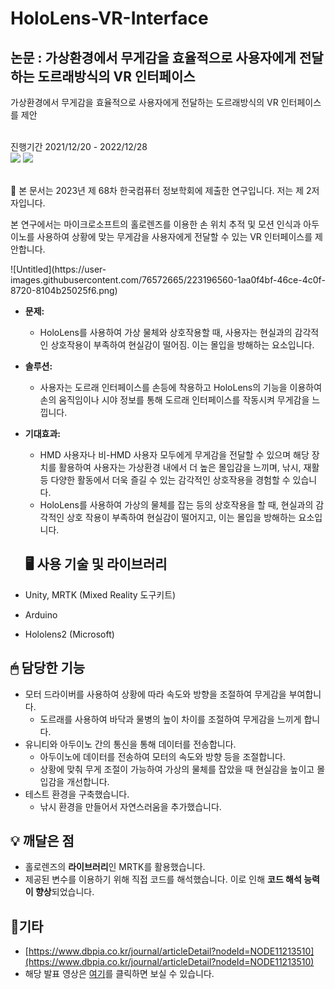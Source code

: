 # HoloLens-VR-Interface

## 논문 : 가상환경에서 무게감을 효율적으로 사용자에게 전달하는 도르래방식의 VR 인터페이스
가상환경에서 무게감을 효율적으로 사용자에게 전달하는 도르래방식의 VR 인터페이스를 제안

<br>진행기간 2021/12/20 - 2022/12/28
<br><img src="https://img.shields.io/badge/Unity-FFFFFF?style=for-the-badge&logo=Unity&logoColor=black">
<img src="https://img.shields.io/badge/Arduino-00979D?style=for-the-badge&logo=Arduino&logoColor=white">

<br>
<aside>
📢 본 문서는 2023년 제 68차 한국컴퓨터 정보학회에 제출한 연구입니다. 저는 제 2저자입니다.

본 연구에서는 마이크로소프트의 홀로렌즈를 이용한 손 위치 추적 및 모션 인식과 아두이노를 사용하여 상황에 맞는 무게감을 사용자에게 전달할 수 있는 VR 인터페이스를 제안합니다.

</aside>
![Untitled](https://user-images.githubusercontent.com/76572665/223196560-1aa0f4bf-46ce-4c0f-8720-8104b25025f6.png)



- **문제:**
    - HoloLens를 사용하여 가상 물체와 상호작용할 때, 사용자는 현실과의 감각적인 상호작용이 부족하여 현실감이 떨어짐. 이는 몰입을 방해하는 요소입니다.
- **솔루션:**
    - 사용자는 도르래 인터페이스를 손등에 착용하고 HoloLens의 기능을 이용하여 손의 움직임이나 시야 정보를 통해 도르래 인터페이스를 작동시켜 무게감을 느낍니다.
- **기대효과:**
    - HMD 사용자나 비-HMD 사용자 모두에게 무게감을 전달할 수 있으며 해당 장치를 활용하여 사용자는 가상환경 내에서 더 높은 몰입감을 느끼며, 낚시, 재활 등 다양한 활동에서 더욱 즐길 수 있는 감각적인 상호작용을 경험할 수 있습니다.
    - HoloLens를 사용하여 가상의 물체를 잡는 등의 상호작용을 할 때, 현실과의 감각적인 상호 작용이 부족하여 현실감이 떨어지고, 이는 몰입을 방해하는 요소입니다.
    
    ## 🖥 사용 기술 및 라이브러리

- Unity, MRTK (Mixed Reality 도구키트)
- Arduino
- Hololens2 (Microsoft)

## 🖱 담당한 기능

- 모터 드라이버를 사용하여 상황에 따라 속도와 방향을 조절하여 무게감을 부여합니다.
    - 도르래를 사용하여 바닥과 물병의 높이 차이를 조절하여 무게감을 느끼게 합니다.
- 유니티와 아두이노 간의 통신을 통해 데이터를 전송합니다.
    - 아두이노에 데이터를 전송하여 모터의 속도와 방향 등을 조절합니다.
    - 상황에 맞춰 무게 조절이 가능하여 가상의 물체를 잡았을 때 현실감을 높이고 몰입감을 개선합니다.
- 테스트 환경을 구축했습니다.
    - 낚시 환경을 만들어서 자연스러움을 추가했습니다.

## 💡 깨달은 점

- 홀로렌즈의 **라이브러리**인 MRTK를 활용했습니다.
- 제공된 변수를 이용하기 위해 직접 코드를 해석했습니다. 이로 인해 **코드 해석 능력이 향상**되었습니다.

## 🎈기타

- [https://www.dbpia.co.kr/journal/articleDetail?nodeId=NODE11213510](https://www.dbpia.co.kr/journal/articleDetail?nodeId=NODE11213510)
- 해당 발표 영상은 [여기](https://www.youtube.com/watch?v=abS5pY5J6Hg)를 클릭하면 보실 수 있습니다.


    
